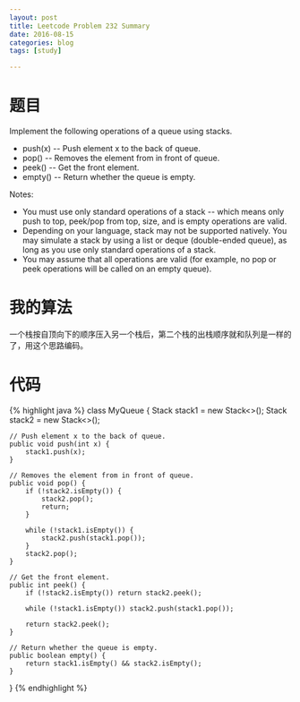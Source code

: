 ```yaml
---
layout: post
title: Leetcode Problem 232 Summary
date: 2016-08-15
categories: blog
tags: [study]

---
```


# 题目

Implement the following operations of a queue using stacks.

* push(x) -- Push element x to the back of queue.  
* pop() -- Removes the element from in front of queue.  
* peek() -- Get the front element.  
* empty() -- Return whether the queue is empty.  

Notes:

* You must use only standard operations of a stack -- which means only push to top, peek/pop from top, size, and is empty operations are valid.  
* Depending on your language, stack may not be supported natively. You may simulate a stack by using a list or deque (double-ended queue), as long as you use only standard operations of a stack.  
* You may assume that all operations are valid (for example, no pop or peek operations will be called on an empty queue).

# 我的算法

一个栈按自顶向下的顺序压入另一个栈后，第二个栈的出栈顺序就和队列是一样的了，用这个思路编码。

# 代码

{% highlight java %}
class MyQueue {
    Stack<Integer> stack1 = new Stack<>();
    Stack<Integer> stack2 = new Stack<>();
    
    // Push element x to the back of queue.
    public void push(int x) {
        stack1.push(x);
    }

    // Removes the element from in front of queue.
    public void pop() {
        if (!stack2.isEmpty()) {
            stack2.pop();
            return;
        }
        
        while (!stack1.isEmpty()) {
            stack2.push(stack1.pop());
        }
        stack2.pop();
    }

    // Get the front element.
    public int peek() {
        if (!stack2.isEmpty()) return stack2.peek();

        while (!stack1.isEmpty()) stack2.push(stack1.pop());
        
        return stack2.peek();
    }

    // Return whether the queue is empty.
    public boolean empty() {
        return stack1.isEmpty() && stack2.isEmpty();
    }
}
{% endhighlight %}